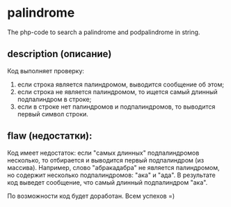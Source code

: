 # palindrome
The php-code to search a palindrome and podpalindrome in string.

## description (описание)
Код выполняет проверку: 
1) если строка является палиндромом, выводится сообщение об этом;
2) если строка не является палиндромом, то ищется самый длинный подпалиндром в строке;
3) если в строке нет палиндромов и подпалиндромов, то выводится первый символ строки. 

## flaw (недостатки):
Код имеет недостаток: если "самых длинных" подпалиндромов несколько, то отбирается и выводится первый подпалиндром (из массива).
Например, слово "абракадабра" не является палиндромом, но содержит несколько подпалиндромов: "ака" и "ада". 
В результате код выведет сообщение, что самый длинный подпалиндром "ака".

По возможности код будет доработан.
Всем успехов =)
